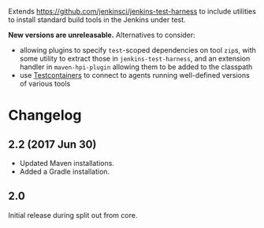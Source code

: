 Extends https://github.com/jenkinsci/jenkins-test-harness to include utilities to install standard build tools in the Jenkins under test.

**New versions are unreleasable.** Alternatives to consider:
* allowing plugins to specify `test`-scoped dependencies on tool `zip`s, with some utility to extract those in `jenkins-test-harness`, and an extension handler in `maven-hpi-plugin` allowing them to be added to the classpath
* use [Testcontainers](https://www.testcontainers.org/) to connect to agents running well-defined versions of various tools

# Changelog

## 2.2 (2017 Jun 30)

* Updated Maven installations.
* Added a Gradle installation.

## 2.0

Initial release during split out from core.
